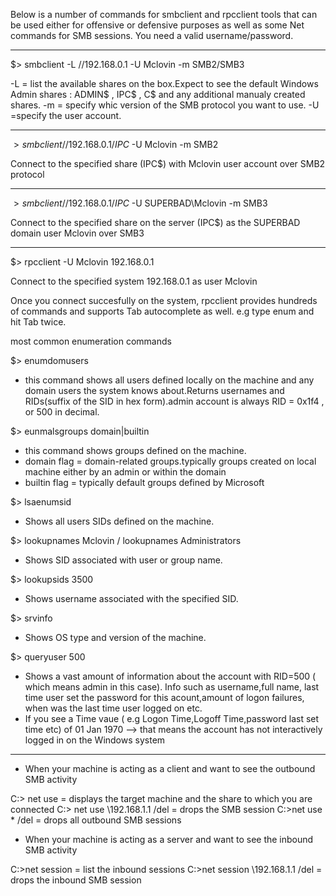 Below is a number of commands for smbclient and rpcclient tools that can be used either for offensive or defensive purposes as well as some Net commands for SMB sessions.
You need a valid username/password.

****************************************************************

$> smbclient -L //192.168.0.1 -U Mclovin -m SMB2/SMB3

-L = list the available shares on the box.Expect to see the default Windows Admin shares : ADMIN$ , IPC$ , C$ and any additional manualy created shares.
-m = specify whic version of the SMB protocol you want to use.
-U =specify the user account.

--------------------------------------------------------------------------

$> smbclient //192.168.0.1/IPC$ -U Mclovin -m SMB2 

Connect to the specified share (IPC$) with Mclovin user account over SMB2 protocol

--------------------------------------------------------------------------

$> smbclient //192.168.0.1/IPC$ -U SUPERBAD\\Mclovin -m SMB3

Connect to the specified share on the server (IPC$) as the SUPERBAD domain user Mclovin over SMB3

*****************************************************************************


$> rpcclient -U Mclovin 192.168.0.1

Connect to the specified system 192.168.0.1 as user Mclovin

Once you connect succesfully on the system, rpcclient provides hundreds of commands and supports Tab autocomplete as well.
e.g type enum and hit Tab twice.

most common enumeration commands

$> enumdomusers
- this command shows all users defined locally on the machine and any domain users the system knows about.Returns usernames and RIDs(suffix of the SID in hex form).admin account is always RID = 0x1f4 , or 500 in decimal.

$> eunmalsgroups domain|builtin
- this command shows groups defined on the machine.
- domain flag = domain-related groups.typically groups created on local machine either by an admin or within the domain
- builtin flag =  typically default groups defined by Microsoft

$> lsaenumsid
- Shows all users SIDs defined on the machine.

$> lookupnames Mclovin / lookupnames Administrators
- Shows SID associated with user or group name.

$> lookupsids 3500
- Shows username associated with the specified SID.

$> srvinfo
- Shows OS type and version of the machine.

$> queryuser 500
- Shows a vast amount of information about the account with RID=500 ( which means admin in this case). Info such as username,full name, last time user set the password for this acount,amount of logon failures, when was the last time user logged on etc.
- If you see a Time vaue ( e.g Logon Time,Logoff Time,password last set time etc) of 01 Jan 1970  --> that means the account has not interactively logged in on the Windows system


*************************************************************************************

- When your machine is acting as a client and want to see the outbound SMB activity

C:\> net use = displays the target machine and the share to which you are connected
C:\> net use \\192.168.1.1 /del = drops the SMB session
C:\>net use * /del = drops all outbound SMB sessions

- When your machine is acting as a server and want to see the inbound SMB activity

C:\>net session = list the inbound sessions
C:\>net session \\192.168.1.1 /del = drops the inbound SMB session

